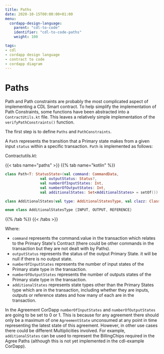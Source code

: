 ```yaml
---
title: Paths
date: 2020-10-15T00:00:00+01:00
menu:
  cordapp-design-language:
    parent: "cdl-to-code"
    identifier: "cdl-to-code-paths"
    weight: 100

tags:
- cdl
- cordapp design language
- contract to code
- cordapp diagram
---
```



# Paths

Path and Path constraints are probably the most complicated aspect of implementing a CDL Smart contract. To help simplify the implementation of Path Constraints, some functions have been abstracted into a `ContractUtils.kt` file. This leaves a relatively simple implementation of the `verifyPathConstraints()` function.

The first step is to define `Paths` and `PathConstraints`.

A `Path` represents the transition that a Primary state makes from a given input `status` within a specific transaction. `Path` is implemented as follows:

Contractutils.kt:

{{< tabs name="paths" >}}
{{% tab name="kotlin" %}}
```kotlin
class Path<T: StatusState>(val command: CommandData,
                val outputStatus: Status?,
                val numberOfInputStates: Int,
                val numberOfOutputStates: Int,
                val additionalStates: Set<AdditionalStates> = setOf())

class AdditionalStates(val type: AdditionalStatesType, val clazz: Class<out ContractState>, val numberOfStates: Int)

enum class AdditionalStatesType {INPUT, OUTPUT, REFERENCE}
```
{{% /tab %}}
{{< /tabs >}}

Where:

* `command` represents the command.value in the transaction which relates to the Primary State's Contract (there could be other commands in the transaction but they are not dealt with by Paths).
* `outputStatus` represents the status of the output Primary State. it will be null if there is no output state.
* `numberOfInputStates` represents the number of input states of the Primary state type in the transaction.
* `numberOfOutputStates` represents the number of outputs states of the Primary state type in the transaction.
* `additionalStates` represents state types other than the Primary States type which are in the transaction, including whether they are inputs, outputs or reference states and how many of each are in the transaction.

In the Agreement CorDapp `numberOfInputStates` and `numberOfOutputStates` are going to be set to 0 or 1. This is because for any agreement there should only be a maximum of one `AgreementState` unconsumed at any point in time representing the latest state of this agreement. However, in other use cases there could be different Multiplicities involved. For example, `additionalStates` can be used to represent the BillingChips required in the Agree Paths (although this is not yet implemented in the cdl-example CorDapp).
